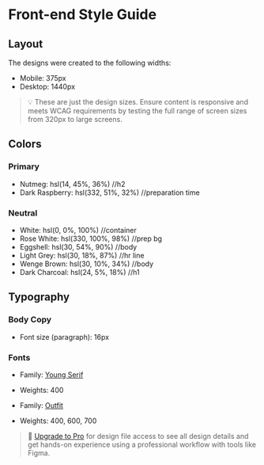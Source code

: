 # Front-end Style Guide

## Layout

The designs were created to the following widths:

- Mobile: 375px
- Desktop: 1440px

> 💡 These are just the design sizes. Ensure content is responsive and meets WCAG requirements by testing the full range of screen sizes from 320px to large screens.

## Colors

### Primary

- Nutmeg: hsl(14, 45%, 36%) //h2
- Dark Raspberry: hsl(332, 51%, 32%) //preparation time

### Neutral

- White: hsl(0, 0%, 100%) //container
- Rose White: hsl(330, 100%, 98%) //prep bg
- Eggshell: hsl(30, 54%, 90%) //body
- Light Grey: hsl(30, 18%, 87%) //hr line
- Wenge Brown: hsl(30, 10%, 34%) //body
- Dark Charcoal: hsl(24, 5%, 18%) //h1

## Typography

### Body Copy

- Font size (paragraph): 16px

### Fonts

- Family: [Young Serif](https://fonts.google.com/specimen/Young+Serif)
- Weights: 400

- Family: [Outfit](https://fonts.google.com/specimen/Outfit)
- Weights: 400, 600, 700

> 💎 [Upgrade to Pro](https://www.frontendmentor.io/pro?ref=style-guide) for design file access to see all design details and get hands-on experience using a professional workflow with tools like Figma.
